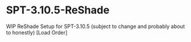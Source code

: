 # SPT-3.10.5-ReShade
WIP ReShade Setup for SPT-3.10.5
(subject to change and probably about to honestly)
[Load Order]

